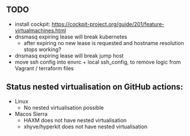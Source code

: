 ## TODO
- install cockpit: https://cockpit-project.org/guide/201/feature-virtualmachines.html
- dnsmasq expiring lease will break kubernetes
  - after expiring no new lease is requested and hostname resolution stops working?
- dnsmasq expiring lease will break jump host
- move ssh config into envrc + local ssh_config, to remove logic from Vagrant / terraform files

## Status nested virtualisation on GitHub actions:

- Linux
  - No nested virtualisation possible
- Macos Sierra
  - HAXM does not have nested virtualisation
  - xhyve/hyperkit does not have nested virtualisation
